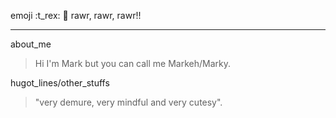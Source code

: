 emoji :t_rex: :sauropod: rawr, rawr, rawr!!
***
about_me
>  Hi I'm Mark but you can call me Markeh/Marky.

hugot_lines/other_stuffs
> "very demure, very mindful and very cutesy".
